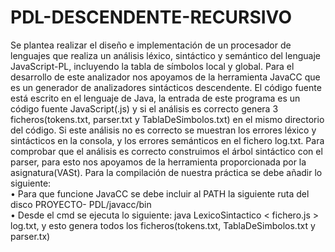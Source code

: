 # PDL-DESCENDENTE-RECURSIVO
Se plantea realizar el diseño e implementación de un procesador de lenguajes que realiza un análisis léxico, sintáctico y semántico 
del lenguaje JavaScript-PL, incluyendo la tabla de símbolos local y global. Para el desarrollo de este analizador nos apoyamos de la 
herramienta JavaCC que es un generador de analizadores sintácticos descendente. El código fuente está escrito en el lenguaje de Java,
la entrada de este programa es un código fuente JavaScript(.js) y si el análisis es correcto genera 3 ficheros(tokens.txt, parser.txt 
y TablaDeSimbolos.txt) en el mismo directorio del código. Si este análisis no es correcto se muestran los errores léxico y sintácticos
en la consola, y los errores semánticos en el fichero log.txt. Para comprobar que el análisis es correcto construimos el árbol sintáctico 
con el parser, para esto nos apoyamos de la herramienta proporcionada por la asignatura(VASt). Para la compilación de nuestra práctica 
se debe añadir lo siguiente:  
• Para que funcione JavaCC se debe incluir al PATH la siguiente ruta del disco PROYECTO- PDL/javacc/bin  
• Desde el cmd se ejecuta lo siguiente: java LexicoSintactico < fichero.js > log.txt, y esto genera todos los ficheros(tokens.txt, 
TablaDeSimbolos.txt y parser.tx)
